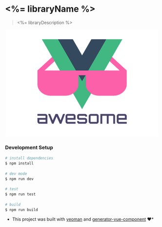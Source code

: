 # <%= libraryName %>

> <%= libraryDescription %>

<div style="text-align:center">
  <img src="img/vue.png" alt="vue" title="vue"/>
</div>

### Development Setup

```bash
# install dependencies
$ npm install

# dev mode
$ npm run dev

# test
$ npm run test

# build
$ npm run build
```


* This project was built with [yeoman](http://yeoman.io/) and [generator-vue-component](https://github.com/ianaya89/generator-vue-component) :heart:*
